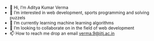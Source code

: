- 👋 Hi, I’m Aditya Kumar Verma
- 👀 I’m interested in web development, sports programming and solving puzzels
- 🌱 I’m currently learning machine learning algorithms
- 💞️ I’m looking to collaborate on in the field of web development 
- 📫 How to reach me drop an email verma.9@iitj.ac.in

<!---
mark43adi/mark43adi is a ✨ special ✨ repository because its `README.md` (this file) appears on your GitHub profile.
You can click the Preview link to take a look at your changes.
--->
